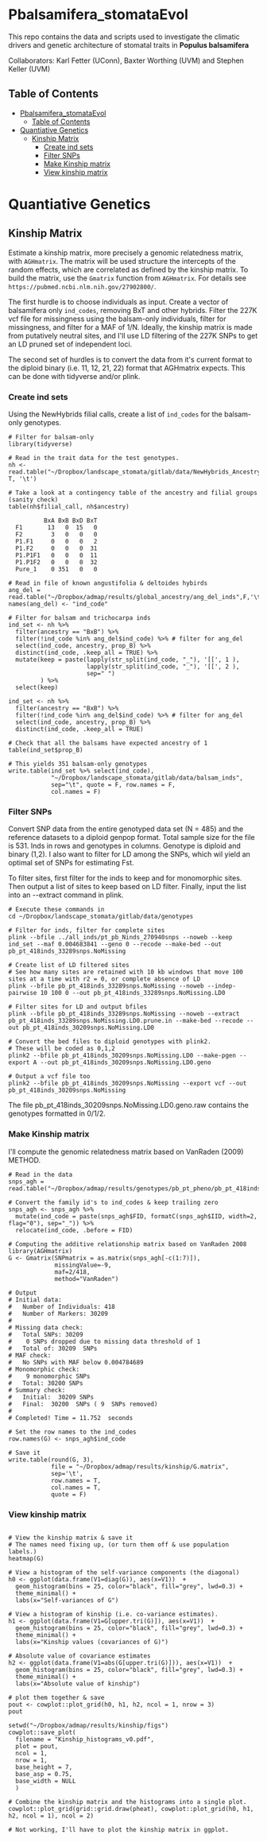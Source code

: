 # Pbalsamifera_stomataEvol

This repo contains the data and scripts used to investigate the climatic drivers and genetic architecture of stomatal traits in **Populus balsamifera** 

Collaborators: Karl Fetter (UConn), Baxter Worthing (UVM) and Stephen Keller (UVM)

## Table of Contents
- [Pbalsamifera\_stomataEvol](#pbalsamifera_stomataevol)
  - [Table of Contents](#table-of-contents)
- [Quantiative Genetics](#quantiative-genetics)
  - [Kinship Matrix](#kinship-matrix)
    - [Create ind sets](#create-ind-sets)
    - [Filter SNPs](#filter-snps)
    - [Make Kinship matrix](#make-kinship-matrix)
    - [View kinship matrix](#view-kinship-matrix)

# Quantiative Genetics

## Kinship Matrix

Estimate a kinship matrix, more precisely a genomic relatedness matrix, with `AGHmatrix`. The matrix will be used structure the intercepts of the random effects, which are correlated as defined by the kinship matrix. To build the matrix, use the `Gmatrix` function from `AGHmatrix`. For details see `https://pubmed.ncbi.nlm.nih.gov/27902800/`.

The first hurdle is to choose individuals as input. Create a vector of balsamifera only `ind_codes`, removing BxT and other hybrids. Filter the 227K vcf file for missingness using the balsam-only individuals, filter for missingness, and filter for a MAF of 1/N. Ideally, the kinship matrix is made from putatively neutral sites, and I'll use LD filtering of the 227K SNPs to get an LD pruned set of independent loci.

The second set of hurdles is to convert the data from it's current format to the diploid binary (i.e. 11, 12, 21, 22) format that AGHmatrix expects. This can be done with tidyverse and/or plink.

### Create ind sets

Using the NewHybrids filial calls, create a list of `ind_codes` for the balsam-only genotypes.

```{R, eval = F}
# Filter for balsam-only
library(tidyverse)

# Read in the trait data for the test genotypes.
nh <- read.table("~/Dropbox/landscape_stomata/gitlab/data/NewHybrids_Ancestry.txt", T, '\t')

# Take a look at a contingency table of the ancestry and filial groups (sanity check)
table(nh$filial_call, nh$ancestry)
         
          BxA BxB BxD BxT
  F1       13   0  15   0
  F2        3   0   0   0
  P1.F1     0   0   0   2
  P1.F2     0   0   0  31
  P1.P1F1   0   0   0  11
  P1.P1F2   0   0   0  32
  Pure_1    0 351   0   0

# Read in file of known angustifolia & deltoides hybirds
ang_del = read.table("~/Dropbox/admap/results/global_ancestry/ang_del_inds",F,'\t')
names(ang_del) <- "ind_code"

# Filter for balsam and trichocarpa inds
ind_set <- nh %>% 
  filter(ancestry == "BxB") %>%
  filter(!ind_code %in% ang_del$ind_code) %>% # filter for ang_del
  select(ind_code, ancestry, prop_B) %>%
  distinct(ind_code, .keep_all = TRUE) %>%
  mutate(keep = paste(lapply(str_split(ind_code, "_"), '[[', 1 ),
                      lapply(str_split(ind_code, "_"), '[[', 2 ),
                      sep=" ")
         ) %>%
  select(keep)

ind_set <- nh %>% 
  filter(ancestry == "BxB") %>%
  filter(!ind_code %in% ang_del$ind_code) %>% # filter for ang_del
  select(ind_code, ancestry, prop_B) %>%
  distinct(ind_code, .keep_all = TRUE)

# Check that all the balsams have expected ancestry of 1
table(ind_set$prop_B)

# This yields 351 balsam-only genotypes
write.table(ind_set %>% select(ind_code), 
            "~/Dropbox/landscape_stomata/gitlab/data/balsam_inds",
            sep="\t", quote = F, row.names = F, 
            col.names = F)
```

### Filter SNPs

Convert SNP data from the entire genotyped data set (N = 485) and the reference datasets to a diploid genpop format. Total sample size for the file is 531. Inds in rows and genotypes in columns. Genotype is diploid and binary (1,2). I also want to filter for LD among the SNPs, which wil yield an optimal set of SNPs for estimating Fst.

To filter sites, first filter for the inds to keep and for monomorphic sites. Then output a list of sites to keep based on LD filter. Finally, input the list into an --extract command in plink.

```{unix, eval = F}
# Execute these commands in
cd ~/Dropbox/landscape_stomata/gitlab/data/genotypes

# Filter for inds, filter for complete sites 
plink --bfile ../all_inds/pt_pb_Ninds_270940snps --noweb --keep ind_set --maf 0.004683841 --geno 0 --recode --make-bed --out pb_pt_418inds_33289snps.NoMissing

# Create list of LD filtered sites
# See how many sites are retained with 10 kb windows that move 100 sites at a time with r2 = 0, or complete absence of LD
plink --bfile pb_pt_418inds_33289snps.NoMissing --noweb --indep-pairwise 10 100 0 --out pb_pt_418inds_33289snps.NoMissing.LD0

# Filter sites for LD and output bfiles
plink --bfile pb_pt_418inds_33289snps.NoMissing --noweb --extract pb_pt_418inds_33289snps.NoMissing.LD0.prune.in --make-bed --recode --out pb_pt_418inds_30209snps.NoMissing.LD0

# Convert the bed files to diploid genotypes with plink2.
# These will be coded as 0,1,2
plink2 --bfile pb_pt_418inds_30209snps.NoMissing.LD0 --make-pgen --export A --out pb_pt_418inds_30209snps.NoMissing.LD0.geno

# Output a vcf file too
plink2 --bfile pb_pt_418inds_30209snps.NoMissing --export vcf --out pb_pt_418inds_30209snps.NoMissing

```

The file pb_pt_418inds_30209snps.NoMissing.LD0.geno.raw contains the genotypes formatted in 0/1/2.

### Make Kinship matrix

I'll compute the genomic relatedness matrix based on VanRaden (2009) METHOD. 

```{r, eval = T,  message=F}
# Read in the data
snps_agh = read.table("~/Dropbox/admap/results/genotypes/pb_pt_pheno/pb_pt_418inds_30209snps.NoMissing.LD0.geno.raw",T,'\t')

# Convert the family id's to ind_codes & keep trailing zero
snps_agh <- snps_agh %>%
  mutate(ind_code = paste(snps_agh$FID, formatC(snps_agh$IID, width=2, flag="0"), sep="_")) %>%
  relocate(ind_code, .before = FID)

# Computing the additive relationship matrix based on VanRaden 2008
library(AGHmatrix)
G <- Gmatrix(SNPmatrix = as.matrix(snps_agh[-c(1:7)]), 
             missingValue=-9, 
             maf=2/418, 
             method="VanRaden")

# Output
# Initial data: 
# 	Number of Individuals: 418 
# 	Number of Markers: 30209 
# 
# Missing data check: 
# 	Total SNPs: 30209 
# 	 0 SNPs dropped due to missing data threshold of 1 
# 	Total of: 30209  SNPs 
# MAF check: 
# 	No SNPs with MAF below 0.004784689 
# Monomorphic check: 
# 	 9 monomorphic SNPs 
# 	Total: 30200 SNPs 
# Summary check: 
# 	Initial:  30209 SNPs 
# 	Final:  30200  SNPs ( 9  SNPs removed) 
#  
# Completed! Time = 11.752  seconds

# Set the row names to the ind_codes
row.names(G) <- snps_agh$ind_code

# Save it
write.table(round(G, 3),
            file = "~/Dropbox/admap/results/kinship/G.matrix",
            sep='\t',
            row.names = T,
            col.names = T,
            quote = F)

```

### View kinship matrix

```{r}

# View the kinship matrix & save it
# The names need fixing up, (or turn them off & use population labels.)
heatmap(G)

# View a histogram of the self-variance components (the diagonal)
h0 <- ggplot(data.frame(V1=diag(G)), aes(x=V1))  + 
  geom_histogram(bins = 25, color="black", fill="grey", lwd=0.3) +
  theme_minimal() + 
  labs(x="Self-variances of G")

# View a histogram of kinship (i.e. co-variance estimates).
h1 <- ggplot(data.frame(V1=G[upper.tri(G)]), aes(x=V1))  + 
  geom_histogram(bins = 25, color="black", fill="grey", lwd=0.3) +
  theme_minimal() + 
  labs(x="Kinship values (covariances of G)")

# Absolute value of covariance estimates
h2 <- ggplot(data.frame(V1=abs(G[upper.tri(G)])), aes(x=V1))  + 
  geom_histogram(bins = 25, color="black", fill="grey", lwd=0.3) +
  theme_minimal() + 
  labs(x="Absolute value of kinship")

# plot them together & save
pout <- cowplot::plot_grid(h0, h1, h2, ncol = 1, nrow = 3)
pout

setwd("~/Dropbox/admap/results/kinship/figs")
cowplot::save_plot(
  filename = "Kinship_histograms_v0.pdf",
  plot = pout,
  ncol = 1,
  nrow = 1,
  base_height = 7,
  base_asp = 0.75,
  base_width = NULL
  )

# Combine the kinship matrix and the histograms into a single plot.
cowplot::plot_grid(grid::grid.draw(pheat), cowplot::plot_grid(h0, h1, h2, ncol = 1), ncol = 2)

# Not working, I'll have to plot the kinship matrix in ggplot.

```
 
